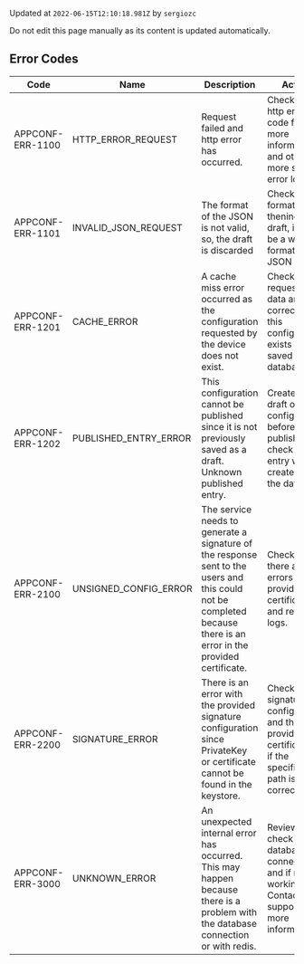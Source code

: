 <html><ac:structured-macro ac:name="info" ac:schema-version="1"><ac:rich-text-body><p>Updated at <code>2022-06-15T12:10:18.981Z</code> by <code>sergiozc</code></p></ac:rich-text-body></ac:structured-macro><ac:structured-macro ac:name="note" ac:schema-version="1"><ac:rich-text-body><p>Do not edit this page manually as its content is updated automatically.</p></ac:rich-text-body></ac:structured-macro> </html>

## Error Codes


 
| Code | Name | Description | Action |
| ---- | ---- | ----------- | ------ |
| APPCONF-ERR-1100 | HTTP_ERROR_REQUEST | Request failed and http error has occurred. | Check the http error code for more information and other more specific error logs. |
| APPCONF-ERR-1101 | INVALID_JSON_REQUEST | The format of the JSON is not valid, so, the draft is discarded | Check the format of thenincoming draft, it must be a well-formatted JSON |
| APPCONF-ERR-1201 | CACHE_ERROR | A cache miss error occurred as the configuration requested by the device does not exist. | Check if requested data are correct and if this configuration exists or it is saved in database. |
| APPCONF-ERR-1202 | PUBLISHED_ENTRY_ERROR | This configuration cannot be published since it is not previously saved as a draft. Unknown published entry. | Create a draft of this configuration before publish it and check if an entry was created in the database. |
| APPCONF-ERR-2100 | UNSIGNED_CONFIG_ERROR | The service needs to generate a signature of the response sent to the users and this could not be completed because there is an error in the provided certificate. | Check if there are errors in the provided certificate and review logs. |
| APPCONF-ERR-2200 | SIGNATURE_ERROR | There is an error with the provided signature configuration since PrivateKey or certificate cannot be found in the keystore. | Check the signature configuration and the provided certificate or if the specified path is correct. |
| APPCONF-ERR-3000 | UNKNOWN_ERROR | An unexpected internal error has occurred. This may happen because there is a problem with the database connection or with redis. | Review logs, check the database connection and if redis is working. Contact with support for more information. |
